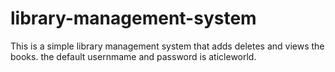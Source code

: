 # library-management-system

This is a simple library management system that adds deletes  and views the books.
the default usernmame and password is aticleworld.
